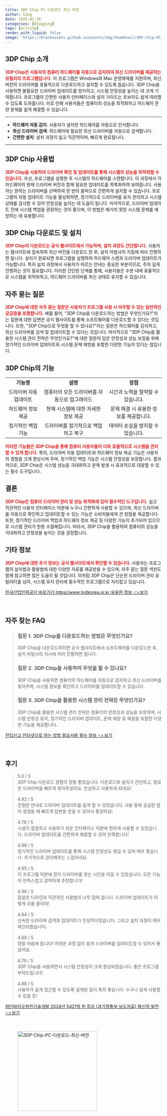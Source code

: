 ```yaml
---
title: 3DP Chip PC 다운로드 최신 버전
author: bing
date: 2025-01-30
categories: [Blogging]
tags: [writing]
render_with_liquid: false
image: 'https://blackassets.github.io/assets/img/thumbnail/3DP-Chip-PC-다운로드-최신-버전.webp'
---
```



<h2 id='3DP_Chip_소개'>3DP Chip 소개</h2>

<p><b><span style="color: #ee2323;">3DP Chip은 사용자의 컴퓨터 하드웨어를 자동으로 감지하여 최신 드라이버를 제공하는 유틸리티 프로그램입니다.</span></b> 이 프로그램은 Windows와 Mac 운영체제를 지원하며, 최신 버전의 드라이버를 효율적으로 다운로드하고 설치할 수 있도록 돕습니다. 3DP Chip을 사용하면 불필요한 드라이버 업데이트를 방지하고, 시스템 안정성을 높이는 데 크게 기여합니다. 프로그램의 간편한 사용자 인터페이스와 설치 가이드는 초보자도 쉽게 따라할 수 있도록 도와줍니다. 이로 인해 사용자들은 컴퓨터의 성능을 최적화하고 하드웨어 관련 문제를 쉽게 해결할 수 있습니다.</p>

<hr />

<ul>
    <li><b>하드웨어 자동 감지</b>: 사용자가 설치한 하드웨어를 자동으로 인식합니다.</li>
    <li><b>최신 드라이버 검색</b>: 하드웨어에 필요한 최신 드라이버를 자동으로 검색합니다.</li>
    <li><b>간편한 설치</b>: 설치 과정이 쉽고 직관적이며, 빠르게 완료됩니다.</li>
</ul>

<hr />

<h2 id='3DP_Chip_사용법'>3DP Chip 사용법</h2>

<p><b><span style="color: #ee2323;">3DP Chip을 사용하여 드라이버 확인 및 업데이트를 통해 시스템의 성능을 최적화할 수 있습니다.</span></b> 우선, 프로그램을 실행한 후 시스템의 하드웨어를 스캔합니다. 이 과정에서 각 하드웨어의 현재 드라이버 버전과 함께 필요한 업데이트를 목록화하여 보여줍니다. 사용자는 원하는 드라이버를 선택하여 한 번의 클릭으로 간편하게 설치할 수 있습니다. 프로그램의 자동 업데이트 기능을 활성화하면, 정기적으로 드라이버를 유지 관리하고 시스템 상태를 검사할 수 있어 안정성을 높이는 데 도움이 됩니다. 마지막으로, 드라이버 업데이트 전에 시스템 백업을 권장하는 것이 좋으며, 이 방법은 예기치 못한 시스템 문제를 예방하는 데 유용합니다.</p>

<h2 id='3DP_Chip_다운로드'>3DP Chip 다운로드 및 설치</h2>

<p><b><span style="color: #ee2323;">3DP Chip의 다운로드는 공식 웹사이트에서 가능하며, 설치 과정도 간단합니다.</span></b> 사용자는 웹사이트에 접속하여 최신 버전을 다운로드 한 후, 설치 마법사의 지침에 따라 진행하면 됩니다. 설치가 완료되면 프로그램을 실행하여 하드웨어 스캔과 드라이버 업데이트가 가능합니다. 특히 설치 과정에서 사용자가 따르는 안내는 중요한 부분이므로, 주의 깊게 진행하는 것이 필요합니다. 이러한 간단한 단계를 통해, 사용자들은 수분 내에 효율적으로 시스템을 최적화하고, 하드웨어 드라이버를 최신 상태로 유지할 수 있습니다.</p>

<h2 id='3DP_Chip_FAQ'>자주 묻는 질문</h2>

<p><b><span style="color: #ee2323;">3DP Chip에 대한 자주 묻는 질문은 사용자가 프로그램 사용 시 마주할 수 있는 일반적인 궁금증을 포함합니다.</span></b> 예를 들어, "3DP Chip을 다운로드하는 방법은 무엇인가요?"라는 질문에 대한 답변은 공식 웹사이트를 통해 소프트웨어를 다운로드할 수 있다는 것입니다. 또한, "3DP Chip으로 무엇을 할 수 있나요?"라는 질문은 하드웨어를 감지하고, 최신 드라이버를 검색 및 업데이트할 수 있다는 것입니다. 마지막으로 "3DP Chip을 활용한 시스템 관리 전략은 무엇인가요?"에 대한 질문의 답은 안정성과 성능 보장을 위해 정기적인 드라이버 업데이트와 시스템 문제 예방을 포함한 다양한 기능이 있다는 점입니다.</p>

<h2 id='3DP_Chip_기능'>3DP Chip의 기능</h2>

<table>
    <tr>
        <td style="text-align: center; height: 17px;"><b>기능명</b></td>
        <td style="text-align: center; height: 17px;"><b>설명</b></td>
        <td style="text-align: center; height: 17px;"><b>장점</b></td>
    </tr>
    <tr>
        <td style="text-align: center; height: 17px;">드라이버 자동 업데이트</td>
        <td style="text-align: center; height: 17px;">컴퓨터의 모든 드라이버를 자동으로 업그레이드</td>
        <td style="text-align: center; height: 17px;">시간과 노력을 절약할 수 있습니다.</td>
    </tr>
    <tr>
        <td style="text-align: center; height: 17px;">하드웨어 정보 제공</td>
        <td style="text-align: center; height: 17px;">현재 시스템에 대한 자세한 정보 제공</td>
        <td style="text-align: center; height: 17px;">문제 해결 시 유용한 정보를 제공합니다.</td>
    </tr>
    <tr>
        <td style="text-align: center; height: 17px;">정기적인 백업 기능</td>
        <td style="text-align: center; height: 17px;">드라이버를 정기적으로 백업하고 복구</td>
        <td style="text-align: center; height: 17px;">데이터 손실을 방지할 수 있습니다.</td>
    </tr>
</table>

<p><b><span style="color: #ee2323;">이러한 기능들은 3DP Chip을 통해 컴퓨터 사용자들이 더욱 효율적으로 시스템을 관리할 수 있게 합니다.</span></b> 특히, 드라이버 자동 업데이트와 하드웨어 정보 제공 기능은 사용자의 경험을 크게 향상시켜 주며, 정기적인 백업 기능은 시스템 안정성을 보장합니다. 결과적으로, 3DP Chip은 시스템 성능을 극대화하고 문제 발생 시 효과적으로 대응할 수 있는 필수 도구입니다.</p>

<h2 id='3DP_Chip_결론'>결론</h2>

<p><b><span style="color: #ee2323;">3DP Chip은 컴퓨터 드라이버 관리 및 성능 최적화에 있어 필수적인 도구입니다.</span></b> 쉽고 직관적인 사용자 인터페이스 덕분에 누구나 간편하게 사용할 수 있으며, 최신 드라이버를 자동으로 확인하고 업데이트할 수 있는 기능은 소비자들에게 큰 장점을 제공합니다. 또한, 정기적인 드라이버 백업과 하드웨어 정보 제공 등 다양한 기능이 추가되어 있으므로 시스템 관리가 한층 수월해집니다. 따라서, 3DP Chip을 활용하여 컴퓨터의 성능을 극대화하고 안정성을 높이는 것을 권장합니다.</p>

<h2 id='기타_정보'>기타 정보</h2>

<p><b><span style="color: #ee2323;">3DP Chip에 대한 추가 정보는 공식 웹사이트에서 확인할 수 있습니다.</span></b> 사용자는 프로그램의 설치법과 활용법에 대한 다양한 자료를 제공받을 수 있으며, 자주 묻는 질문 섹션도 함께 참고하면 많은 도움이 될 것입니다. 이처럼 3DP Chip은 단순한 드라이버 관리 유틸리티를 넘어, 시스템 유지 관리에 필수적인 프로그램으로 자리잡고 있습니다.</p>


<p><a class="click-button" title="한국산업인력공단 바로가기 https//www.hrdkorea.or.kr 유용한 정보" href="https://blackassets.github.io/posts/%ED%95%9C%EA%B5%AD%EC%82%B0%EC%97%85%EC%9D%B8%EB%A0%A5%EA%B3%B5%EB%8B%A8-%EB%B0%94%EB%A1%9C%EA%B0%80%EA%B8%B0-httpswww.hrdkorea.or.kr-%EC%9C%A0%EC%9A%A9%ED%95%9C-%EC%A0%95%EB%B3%B4/" rel="dofollow">한국산업인력공단 바로가기 https//www.hrdkorea.or.kr 유용한 정보 👈 보기</a></p><br>
<h2 id='자주_찾는_FAQ'>자주 찾는 FAQ</h2>
<div itemscope="" itemtype="https://schema.org/FAQPage"> 
<blockquote> 
<div itemscope="" itemprop="mainEntity" itemtype="https://schema.org/Question"> 
<h3 itemprop="name">질문 1. 3DP Chip을 다운로드하는 방법은 무엇인가요?</h3> 
<div itemscope="" itemprop="acceptedAnswer" itemtype="https://schema.org/Answer"> 
<span itemprop="text"> 
<p>3DP Chip을 다운로드하려면 공식 웹사이트에서 소프트웨어를 다운로드한 후, 설치 마법사의 지시에 따라 진행하면 됩니다.</p> 
</span> 
</div> 
</div> 
<div itemscope="" itemprop="mainEntity" itemtype="https://schema.org/Question"> 
<h3 itemprop="name">질문 2. 3DP Chip을 사용하여 무엇을 할 수 있나요?</h3> 
<div itemscope="" itemprop="acceptedAnswer" itemtype="https://schema.org/Answer"> 
<span itemprop="text"> 
<p>3DP Chip을 사용하면 컴퓨터의 하드웨어를 자동으로 감지하고 최신 드라이버를 찾아주며, 시스템 정보를 확인하고 드라이버를 업데이트할 수 있습니다.</p> 
</span> 
</div> 
</div> 
<div itemscope="" itemprop="mainEntity" itemtype="https://schema.org/Question"> 
<h3 itemprop="name">질문 3. 3DP Chip을 활용한 시스템 관리 전략은 무엇인가요?</h3> 
<div itemscope="" itemprop="acceptedAnswer" itemtype="https://schema.org/Answer"> 
<span itemprop="text"> 
<p>3DP Chip을 활용한 시스템 관리 전략은 컴퓨터의 안정성과 성능을 보장하며, 시스템 안정성 유지, 정기적인 드라이버 업데이트, 문제 예방 및 해결을 포함한 다양한 기능을 제공합니다.</p> 
</span> 
</div> 
</div> 
</blockquote> 
</div>
<p><a class="click-button" title="전입신고 인터넷으로 하는 방법 필요서류 필수 정보" href="https://blackassets.github.io/posts/%EC%A0%84%EC%9E%85%EC%8B%A0%EA%B3%A0-%EC%9D%B8%ED%84%B0%EB%84%B7%EC%9C%BC%EB%A1%9C-%ED%95%98%EB%8A%94-%EB%B0%A9%EB%B2%95-%ED%95%84%EC%9A%94%EC%84%9C%EB%A5%98-%ED%95%84%EC%88%98-%EC%A0%95%EB%B3%B4/" rel="dofollow">전입신고 인터넷으로 하는 방법 필요서류 필수 정보 👈 보기</a></p><br>
<h2 id='후기'>후기</h2>
<div itemscope itemtype="https://schema.org/Product">
  <blockquote>
  <div itemprop="review" itemscope itemtype="https://schema.org/Review">
      <div itemprop="reviewRating" itemscope itemtype="https://schema.org/Rating"> <span itemprop="ratingValue">5.0</span> / <span itemprop="bestRating">5</span> </div>
      <span itemprop="reviewBody">3DP Chip 다운로드 경험이 정말 좋았습니다. 다운로드와 설치가 간단하고, 필요한 드라이버를 빠르게 찾아주었어요. 안심하고 사용하게 되네요!</span>
  </div>
  <br>
  <div itemprop="review" itemscope itemtype="https://schema.org/Review">
      <div itemprop="reviewRating" itemscope itemtype="https://schema.org/Rating"> <span itemprop="ratingValue">4.92</span> / <span itemprop="bestRating">5</span> </div>
      <span itemprop="reviewBody">친절한 안내로 드라이버 업데이트를 쉽게 할 수 있었습니다. 사용 중에 궁금한 점이 생겼을 때 빠르게 답변을 받을 수 있어서 좋았어요!</span>
  </div>
  <br>
  <div itemprop="review" itemscope itemtype="https://schema.org/Review">
      <div itemprop="reviewRating" itemscope itemtype="https://schema.org/Rating"> <span itemprop="ratingValue">4.79</span> / <span itemprop="bestRating">5</span> </div>
      <span itemprop="reviewBody">시설이 깔끔하고 사용하기 쉬운 인터페이스 덕분에 편하게 사용할 수 있었습니다. 드라이버 업데이트를 간편하게 해결할 수 있어 만족합니다!</span>
  </div>
  <br>
  <div itemprop="review" itemscope itemtype="https://schema.org/Review">
      <div itemprop="reviewRating" itemscope itemtype="https://schema.org/Rating"> <span itemprop="ratingValue">4.96</span> / <span itemprop="bestRating">5</span> </div>
      <span itemprop="reviewBody">정기적인 드라이버 업데이트를 통해 시스템 안정성도 챙길 수 있어 매우 좋습니다. 주기적으로 관리해주는 느낌이네요.</span>
  </div>
  <br>
  <div itemprop="review" itemscope itemtype="https://schema.org/Review">
      <div itemprop="reviewRating" itemscope itemtype="https://schema.org/Rating"> <span itemprop="ratingValue">4.95</span> / <span itemprop="bestRating">5</span> </div>
      <span itemprop="reviewBody">이 프로그램 덕분에 장치 드라이버를 찾는 시간을 아낄 수 있었습니다. 모든 기능이 만족스럽고 강력하게 추천합니다!</span>
  </div>
  <br>
  <div itemprop="review" itemscope itemtype="https://schema.org/Review">
      <div itemprop="reviewRating" itemscope itemtype="https://schema.org/Rating"> <span itemprop="ratingValue">4.96</span> / <span itemprop="bestRating">5</span> </div>
      <span itemprop="reviewBody">깔끔한 디자인과 직관적인 사용법이 너무 맘에 듭니다. 드라이버 업데이트가 이렇게 쉬울 줄이야!</span>
  </div>
  <br>
  <div itemprop="review" itemscope itemtype="https://schema.org/Review">
      <div itemprop="reviewRating" itemscope itemtype="https://schema.org/Rating"> <span itemprop="ratingValue">4.84</span> / <span itemprop="bestRating">5</span> </div>
      <span itemprop="reviewBody">신속한 드라이버 검색과 업데이트가 인상적이었습니다. 그리고 설치 과정이 매우 매끄러웠습니다.</span>
  </div>
  <br>
  <div itemprop="review" itemscope itemtype="https://schema.org/Review">
      <div itemprop="reviewRating" itemscope itemtype="https://schema.org/Rating"> <span itemprop="ratingValue">4.89</span> / <span itemprop="bestRating">5</span> </div>
      <span itemprop="reviewBody">정말 마음에 듭니다! 어려운 과정 없이 쉽게 드라이버를 업데이트할 수 있어서 좋았어요.</span>
  </div>
  <br>
  <div itemprop="review" itemscope itemtype="https://schema.org/Review">
      <div itemprop="reviewRating" itemscope itemtype="https://schema.org/Rating"> <span itemprop="ratingValue">4.79</span> / <span itemprop="bestRating">5</span> </div>
      <span itemprop="reviewBody">3DP Chip을 사용하면서 시스템 안정성이 크게 향상되었습니다. 좋은 프로그램 부탁드립니다!</span>
  </div>
  <br>
  <div itemprop="review" itemscope itemtype="https://schema.org/Review">
      <div itemprop="reviewRating" itemscope itemtype="https://schema.org/Rating"> <span itemprop="ratingValue">4.88</span> / <span itemprop="bestRating">5</span> </div>
      <span itemprop="reviewBody">사용자가 쉽게 접근할 수 있도록 설계된 점이 특히 좋습니다. 누구나 쉽게 사용할 수 있을 듯!</span>
  </div>
  </blockquote>
</div>
<p><a class="click-button" title="첨단바이오원천기술개발 2024년 5421억 원 투자 (과기정통부 보도자료) 혁신적 발전" href="https://blackassets.github.io/posts/%EC%B2%A8%EB%8B%A8%EB%B0%94%EC%9D%B4%EC%98%A4%EC%9B%90%EC%B2%9C%EA%B8%B0%EC%88%A0%EA%B0%9C%EB%B0%9C-2024%EB%85%84-5421%EC%96%B5-%EC%9B%90-%ED%88%AC%EC%9E%90-(%EA%B3%BC%EA%B8%B0%EC%A0%95%ED%86%B5%EB%B6%80-%EB%B3%B4%EB%8F%84%EC%9E%90%EB%A3%8C)-%ED%98%81%EC%8B%A0%EC%A0%81-%EB%B0%9C%EC%A0%84/" rel="dofollow">첨단바이오원천기술개발 2024년 5421억 원 투자 (과기정통부 보도자료) 혁신적 발전 👈 보기</a></p><br>
<figure class="image"><img src="https://blackassets.github.io/assets/img/thumbnail/3DP-Chip-PC-다운로드-최신-버전.webp" alt="3DP-Chip-PC-다운로드-최신-버전" width="256" height="256"></figure>
